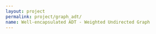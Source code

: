 ```yaml
---
layout: project
permalink: project/graph_adt/
name: Well-encapsulated ADT - Weighted Undirected Graph
---
```

